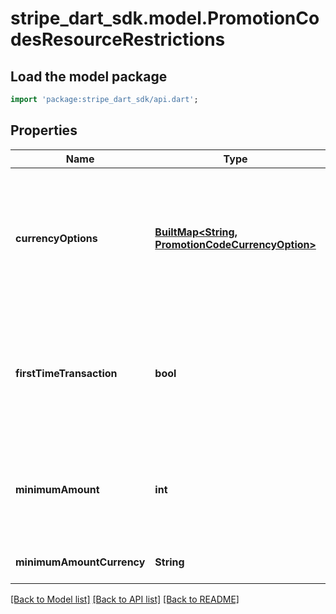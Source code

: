 # stripe_dart_sdk.model.PromotionCodesResourceRestrictions

## Load the model package
```dart
import 'package:stripe_dart_sdk/api.dart';
```

## Properties
Name | Type | Description | Notes
------------ | ------------- | ------------- | -------------
**currencyOptions** | [**BuiltMap&lt;String, PromotionCodeCurrencyOption&gt;**](PromotionCodeCurrencyOption.md) | Promotion code restrictions defined in each available currency option. Each key must be a three-letter [ISO currency code](https://www.iso.org/iso-4217-currency-codes.html) and a [supported currency](https://stripe.com/docs/currencies). | [optional] 
**firstTimeTransaction** | **bool** | A Boolean indicating if the Promotion Code should only be redeemed for Customers without any successful payments or invoices | 
**minimumAmount** | **int** | Minimum amount required to redeem this Promotion Code into a Coupon (e.g., a purchase must be $100 or more to work). | [optional] 
**minimumAmountCurrency** | **String** | Three-letter [ISO code](https://stripe.com/docs/currencies) for minimum_amount | [optional] 

[[Back to Model list]](../README.md#documentation-for-models) [[Back to API list]](../README.md#documentation-for-api-endpoints) [[Back to README]](../README.md)


